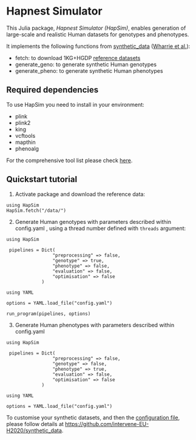 # Hapnest Simulator

This Julia package, *Hapnest Simulator (HapSim)*, enables generation of large-scale and realistic Human datasets for genotypes and phenotypes.

It implements the following functions from [synthetic_data](https://github.com/intervene-EU-H2020/synthetic_data) ([Wharrie et al.](https://academic.oup.com/bioinformatics/article/39/9/btad535/7255913)):

- fetch: to download 1KG+HGDP [reference datasets](https://gnomad.broadinstitute.org/downloads)
- generate_geno: to generate synthetic Human genotypes
- generate_pheno: to generate synthetic Human phenotypes




## Required dependencies
To use HapSim you need to install in your environment:

- plink
- plink2
- king
- vcftools
- mapthin
- phenoalg

For the comprehensive tool list please check [here](https://github.com/intervene-EU-H2020/synthetic_data/blob/main/Dockerfile).

## Quickstart tutorial

1. Activate package and download the reference data:

``` 
using HapSim
HapSim.fetch("/data/")

``` 

2. Generate Human genotypes with parameters described within config.yaml , using a thread number defined with ```threads``` argument:
   
``` 
using HapSim

 pipelines = Dict(
                 "preprocessing" => false,
                 "genotype" => true,
                 "phenotype" => false,
                 "evaluation" => false,
                 "optimisation" => false
             )

using YAML

options = YAML.load_file("config.yaml")

run_program(pipelines, options)
``` 
3. Generate Human phenotypes with parameters described within config.yaml

``` 
using HapSim

 pipelines = Dict(
                 "preprocessing" => false,
                 "genotype" => false,
                 "phenotype" => true,
                 "evaluation" => false,
                 "optimisation" => false
             )

using YAML

options = YAML.load_file("config.yaml")

``` 



To customise your synthetic datasets, and then the [configuration file](https://github.com/intervene-EU-H2020/synthetic_data/blob/main/config.yaml), please follow details at https://github.com/intervene-EU-H2020/synthetic_data.
